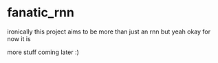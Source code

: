 # fanatic_rnn

ironically this project aims to be more than just an rnn but yeah okay for now it is

more stuff coming later :)

